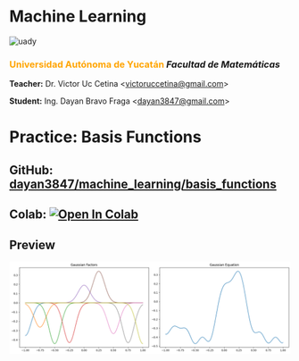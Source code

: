 # Machine Learning

<img src="https://uady.mx/assets/img/logo_uady.svg" width="15%" alt="uady">

### <font color='orange'>Universidad Autónoma de Yucatán</font> _Facultad de Matemáticas_

**Teacher:** Dr. Victor Uc Cetina <[victoruccetina@gmail.com](mailto:victoruccetina@gmail.com)>

**Student:** Ing. Dayan Bravo Fraga <[dayan3847@gmail.com](mailto:dayan3847@gmail.com)>

# Practice: Basis Functions

## GitHub: [dayan3847/machine_learning/basis_functions](https://github.com/dayan3847/machine_learning/blob/master/dayan3847/basis_functions/README.md)

## Colab: [![Open In Colab](https://colab.research.google.com/assets/colab-badge.svg)](https://colab.research.google.com/github/dayan3847/bayes_estimator/blob/master/dayan3847/basis_functions/basis_functions.ipynb)

## Preview

<img src="./dayan3847/basis_functions/img/g.png" alt="preview">
